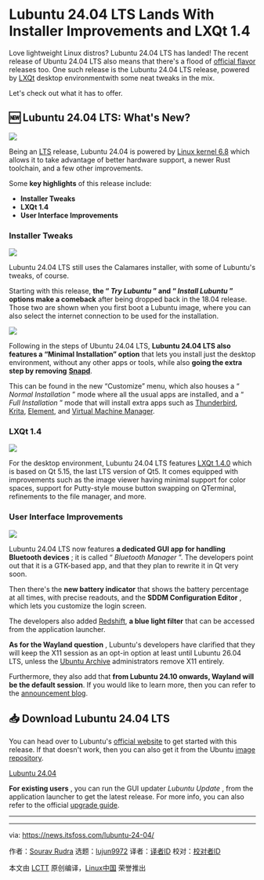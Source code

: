 [#]: subject: "Lubuntu 24.04 LTS Lands With Installer Improvements and LXQt 1.4"
[#]: via: "https://news.itsfoss.com/lubuntu-24-04/"
[#]: author: "Sourav Rudra https://news.itsfoss.com/author/sourav/"
[#]: collector: "lujun9972/lctt-scripts-1705972010"
[#]: translator: " "
[#]: reviewer: " "
[#]: publisher: " "
[#]: url: " "

Lubuntu 24.04 LTS Lands With Installer Improvements and LXQt 1.4
======
Love lightweight Linux distros? Lubuntu 24.04 LTS has landed!
The recent release of Ubuntu 24.04 LTS also means that there's a flood of [official flavor][1] releases too. One such release is the Lubuntu 24.04 LTS release, powered by [LXQt][2] desktop environmentwith some neat tweaks in the mix.

Let's check out what it has to offer.

## 🆕 Lubuntu 24.04 LTS: What's New?

![][3]

Being an [LTS][4] release, Lubuntu 24.04 is powered by [Linux kernel 6.8][5] which allows it to take advantage of better hardware support, a newer Rust toolchain, and a few other improvements.

Some **key highlights** of this release include:

  * **Installer Tweaks**
  * **LXQt 1.4**
  * **User Interface Improvements**



### Installer Tweaks

![][6]

Lubuntu 24.04 LTS still uses the Calamares installer, with some of Lubuntu's tweaks, of course.

Starting with this release, **the “ _Try Lubuntu_ ” and “ _Install Lubuntu_ ” options make a comeback** after being dropped back in the 18.04 release. Those two are shown when you first boot a Lubuntu image, where you can also select the internet connection to be used for the installation.

![][7]

Following in the steps of Ubuntu 24.04 LTS, **Lubuntu 24.04 LTS also features a “Minimal Installation” option** that lets you install just the desktop environment, without any other apps or tools, while also **going the extra step by removing** [**Snapd**][8].

This can be found in the new “Customize” menu, which also houses a “ _Normal Installation_ ” mode where all the usual apps are installed, and a “ _Full Installation_ ” mode that will install extra apps such as [Thunderbird][9], [Krita][10], [Element][11], and [Virtual Machine Manager][12].

### LXQt 1.4

![][13]

For the desktop environment, Lubuntu 24.04 LTS features [LXQt 1.4.0][14] which is based on Qt 5.15, the last LTS version of Qt5. It comes equipped with improvements such as the image viewer having minimal support for color spaces, support for Putty-style mouse button swapping on QTerminal, refinements to the file manager, and more.

### User Interface Improvements

![][15]

Lubuntu 24.04 LTS now features **a dedicated GUI app for handling Bluetooth devices** ; it is called “ _Bluetooth Manager_ ”. The developers point out that it is a GTK-based app, and that they plan to rewrite it in Qt very soon.

Then there's the **new battery indicator** that shows the battery percentage at all times, with precise readouts, and the **SDDM Configuration Editor** , which lets you customize the login screen.

The developers also added [Redshift][16], **a blue light filter** that can be accessed from the application launcher.

**As for the Wayland question** , Lubuntu's developers have clarified that they will keep the X11 session as an opt-in option at least until Lubuntu 26.04 LTS, unless the [Ubuntu Archive][17] administrators remove X11 entirely.

Furthermore, they also add that **from Lubuntu 24.10 onwards, Wayland will be the default session**. If you would like to learn more, then you can refer to the [announcement blog][18].

## 📥 Download Lubuntu 24.04 LTS

You can head over to Lubuntu's [official website][19] to get started with this release. If that doesn't work, then you can also get it from the Ubuntu [image repository][20].

[Lubuntu 24.04][19]

**For existing users** , you can run the GUI updater _Lubuntu Update_ , from the application launcher to get the latest release. For more info, you can also refer to the official [upgrade guide][21].

* * *

--------------------------------------------------------------------------------

via: https://news.itsfoss.com/lubuntu-24-04/

作者：[Sourav Rudra][a]
选题：[lujun9972][b]
译者：[译者ID](https://github.com/译者ID)
校对：[校对者ID](https://github.com/校对者ID)

本文由 [LCTT](https://github.com/LCTT/TranslateProject) 原创编译，[Linux中国](https://linux.cn/) 荣誉推出

[a]: https://news.itsfoss.com/author/sourav/
[b]: https://github.com/lujun9972
[1]: https://ubuntu.com/desktop/flavours
[2]: https://lxqt-project.org/
[3]: https://news.itsfoss.com/content/images/2024/04/Lubuntu_24.04_a.png
[4]: https://itsfoss.com/long-term-support-lts/
[5]: https://news.itsfoss.com/linux-kernel-6-8-release/
[6]: https://news.itsfoss.com/content/images/2024/04/Lubuntu_24.04_b.png
[7]: https://news.itsfoss.com/content/images/2024/04/Lubuntu_24.04_c.png
[8]: https://github.com/snapcore/snapd
[9]: https://www.thunderbird.net/
[10]: https://krita.org/
[11]: https://element.io/
[12]: https://virt-manager.org/
[13]: https://news.itsfoss.com/content/images/2024/04/Lubuntu_24.04_d.png
[14]: https://lxqt-project.org/release/2023/11/05/release-lxqt-1-4-0/
[15]: https://news.itsfoss.com/content/images/2024/04/Lubuntu_24.04_e.png
[16]: https://github.com/jonls/redshift
[17]: http://archive.ubuntu.com/
[18]: https://lubuntu.me/blog/
[19]: https://lubuntu.me/downloads/
[20]: https://cdimage.ubuntu.com/lubuntu/releases/24.04/
[21]: https://manual.lubuntu.me/stable/D/upgrading.html
